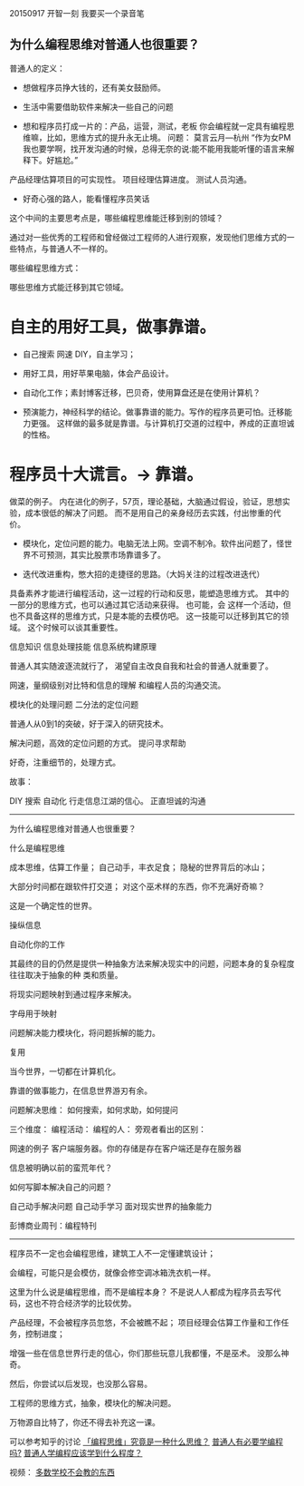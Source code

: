 20150917 开智一刻 我要买一个录音笔

## 为什么编程思维对普通人也很重要？

普通人的定义：

- 想做程序员挣大钱的，还有美女鼓励师。
- 生活中需要借助软件来解决一些自己的问题

- 想和程序员打成一片的：产品，运营，测试，老板
你会编程就一定具有编程思维嘛，比如，思维方式的提升永无止境。
问题：
莫言云月—杭州
“作为女PM我也要学啊，找开发沟通的时候，总得无奈的说:能不能用我能听懂的语言来解释下。好尴尬。”

产品经理估算项目的可实现性。
项目经理估算进度。
测试人员沟通。

- 好奇心强的路人，能看懂程序员笑话

这个中间的主要思考点是，哪些编程思维能迁移到别的领域？


通过对一些优秀的工程师和曾经做过工程师的人进行观察，发现他们思维方式的一些特点，与普通人不一样的。

哪些编程思维方式：

哪些思维方式能迁移到其它领域。

# 自主的用好工具，做事靠谱。

- 自己搜索 网速 DIY，自主学习；

- 用好工具，用好苹果电脑，体会产品设计。

- 自动化工作；素封博客迁移，巴贝奇，使用算盘还是在使用计算机？

- 预演能力，神经科学的结论。做事靠谱的能力。写作的程序员更可怕。迁移能力更强。
这样做的最多就是靠谱。与计算机打交道的过程中，养成的正直坦诚的性格。

# 程序员十大谎言。-> 靠谱。


做菜的例子。
内在进化的例子，57页，理论基础，大脑通过假设，验证，思想实验，成本很低的解决了问题。
而不是用自己的亲身经历去实践，付出惨重的代价。

- 模块化，定位问题的能力。电脑无法上网。空调不制冷。软件出问题了，怪世界不可预测，其实比股票市场靠谱多了。

- 迭代改进重构，憋大招的走捷径的思路。（大妈关注的过程改进迭代）


具备素养才能进行编程活动，这一过程的行动和反思，能塑造思维方式。
其中的一部分的思维方式，也可以通过其它活动来获得。
也可能，会 这样一个活动，但也不具备这样的思维方式，只是本能的去模仿吧。
这一技能可以迁移到其它的领域。
这个时候可以谈其重要性。

信息知识
信息处理技能
信息系统构建原理

普通人其实随波逐流就行了，
渴望自主改良自我和社会的普通人就重要了。


网速，量纲级别对比特和信息的理解
和编程人员的沟通交流。

模块化的处理问题
二分法的定位问题





普通人从0到1的突破，好于深入的研究技术。


解决问题，高效的定位问题的方式。
提问寻求帮助


好奇，注重细节的，处理方式。

故事：


DIY 搜索
自动化
行走信息江湖的信心。
正直坦诚的沟通


-----------------------------------------
为什么编程思维对普通人也很重要？

什么是编程思维

成本思维，估算工作量；
自己动手，丰衣足食；
隐秘的世界背后的冰山；

大部分时间都在跟软件打交道；
对这个巫术样的东西，你不充满好奇嘛？

这是一个确定性的世界。

操纵信息

自动化你的工作

其最终的目的仍然是提供一种抽象方法来解决现实中的问题，问题本身的复杂程度往往取决于抽象的种 类和质量。

将现实问题映射到通过程序来解决。

字母用于映射

问题解决能力模块化，将问题拆解的能力。

复用

当今世界，一切都在计算机化。

靠谱的做事能力，在信息世界游刃有余。

问题解决思维：
如何搜索，如何求助，如何提问

三个维度：
编程活动：
编程的人：
旁观者看出的区别：



网速的例子
客户端服务器。你的存储是存在客户端还是存在服务器

信息被明确以前的蛮荒年代？

如何写脚本解决自己的问题？



自己动手解决问题
自己动手学习
面对现实世界的抽象能力

彭博商业周刊：编程特刊

-------------------------------------

程序员不一定也会编程思维，建筑工人不一定懂建筑设计；

会编程，可能只是会模仿，就像会修空调冰箱洗衣机一样。

这里为什么说是编程思维，而不是编程本身？
不是说人人都成为程序员去写代码，这也不符合经济学的比较优势。

产品经理，不会被程序员忽悠，不会被瞧不起；
项目经理会估算工作量和工作任务，控制进度；

增强一些在信息世界行走的信心，你们那些玩意儿我都懂，不是巫术。
没那么神奇。

然后，你尝试以后发现，也没那么容易。

工程师的思维方式，抽象，模块化的解决问题。

万物源自比特了，你还不得去补充这一课。


可以参考知乎的讨论
[「编程思维」究竟是一种什么思维？](http://www.zhihu.com/question/27881340)
[普通人有必要学编程吗?](http://www.zhihu.com/question/21260661)
[普通人学编程应该学到什么程度？](http://www.zhihu.com/question/22606631)

视频：
[多数学校不会教的东西](http://v.youku.com/v_show/id_XNTIzNzE2NzQ4.html)


